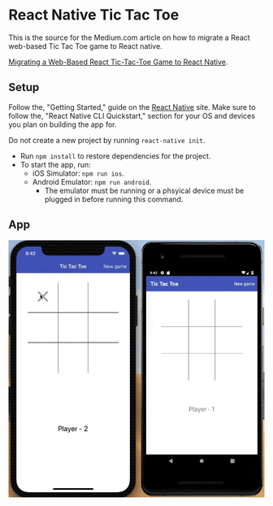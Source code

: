 # React Native Tic Tac Toe

This is the source for the Medium.com article on how to migrate a React web-based Tic Tac Toe game to React native.

[Migrating a Web-Based React Tic-Tac-Toe Game to React Native](https://itnext.io/migrating-a-web-based-react-tic-tac-toe-game-to-react-native-ff7cac124f0).

## Setup

Follow the, "Getting Started," guide on the [React Native](https://facebook.github.io/react-native/docs/getting-started) site. Make sure to follow the, "React Native CLI Quickstart," section for your OS and devices you plan on building the app for.

Do not create a new project by running `react-native init`.

- Run `npm install` to restore dependencies for the project.
- To start the app, run:
  - iOS Simulator: `npm run ios`.
  - Android Emulator: `npm run android`.
    - The emulator must be running or a phsyical device must be plugged in before running this command.

## App

![ios_android_gameplay](docs_images/ttt-gameplay.gif)
